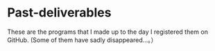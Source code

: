# Past-deliverables
These are the programs that I made up to the day I registered them on GitHub.  (Some of them have sadly disappeared...。）
